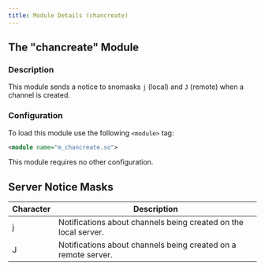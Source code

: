 ```yaml
---
title: Module Details (chancreate)
---
```


## The "chancreate" Module

### Description

This module sends a notice to snomasks `j` (local) and `J` (remote) when a channel is created.

### Configuration

To load this module use the following `<module>` tag:

```xml
<module name="m_chancreate.so">
```

This module requires no other configuration.

## Server Notice Masks

Character | Description
--------- | -----------
j         | Notifications about channels being created on the local server.
J         | Notifications about channels being created on a remote server.
